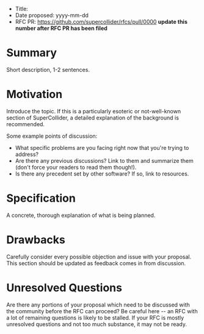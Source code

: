 - Title:
- Date proposed: yyyy-mm-dd
- RFC PR: https://github.com/supercollider/rfcs/pull/0000 **update this number after RFC PR has been filed**

# Summary

Short description, 1-2 sentences.

# Motivation

Introduce the topic. If this is a particularly esoteric or not-well-known section of SuperCollider, a detailed explanation of the background is recommended.

Some example points of discussion:

- What specific problems are you facing right now that you're trying to address?
- Are there any previous discussions? Link to them and summarize them (don't force your readers to read them though!).
- Is there any precedent set by other software? If so, link to resources.

# Specification

A concrete, thorough explanation of what is being planned.

# Drawbacks

Carefully consider every possible objection and issue with your proposal. This section should be updated as feedback comes in from discussion.

# Unresolved Questions

Are there any portions of your proposal which need to be discussed with the community before the RFC can proceed? Be careful here -- an RFC with a lot of remaining questions is likely to be stalled. If your RFC is mostly unresolved questions and not too much substance, it may not be ready.
